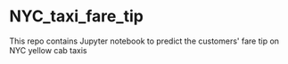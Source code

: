 # NYC_taxi_fare_tip
This repo contains Jupyter notebook to predict the customers' fare tip on NYC yellow cab taxis
